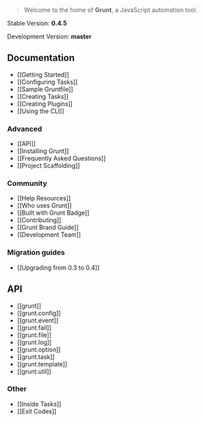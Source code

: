 > Welcome to the home of **Grunt**, a JavaScript automation tool.

Stable Version: **0.4.5**

Development Version: **master**

## Documentation
* [[Getting Started]]
* [[Configuring Tasks]]
* [[Sample Gruntfile]]
* [[Creating Tasks]]
* [[Creating Plugins]]
* [[Using the CLI]]

### Advanced
* [[API]]
* [[Installing Grunt]]
* [[Frequently Asked Questions]]
* [[Project Scaffolding]]

### Community
* [[Help Resources]]
* [[Who uses Grunt]]
* [[Built with Grunt Badge]]
* [[Contributing]]
* [[Grunt Brand Guide]]
* [[Development Team]]

### Migration guides
* [[Upgrading from 0.3 to 0.4]]

## API
* [[grunt]]
* [[grunt.config]]
* [[grunt.event]]
* [[grunt.fail]]
* [[grunt.file]]
* [[grunt.log]]
* [[grunt.option]]
* [[grunt.task]]
* [[grunt.template]]
* [[grunt.util]]

### Other
* [[Inside Tasks]]
* [[Exit Codes]]
